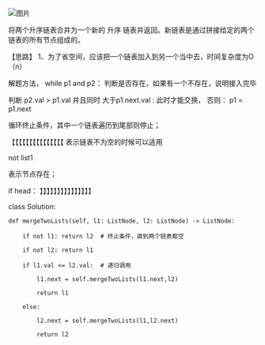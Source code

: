 ![图片](https://user-images.githubusercontent.com/38878365/180718756-5ae0928c-6453-4123-a585-53c08135b053.png)

将两个升序链表合并为一个新的 升序 链表并返回。新链表是通过拼接给定的两个链表的所有节点组成的。

【思路】
1、为了省空间，应该把一个链表加入到另一个当中去，时间复杂度为O（n）

解题方法，
while p1 and p2： 判断是否存在，如果有一个不存在，说明接入完毕
 
 判断 p2.val > p1.val 并且同时 大于p1.next.val :
          此时才能交换，
 否则：
  p1 = p1.next
  
循环终止条件，其中一个链表遍历到尾部则停止；



【【【【【【【【【【【【【【【
表示链表不为空的时候可以适用

not list1

表示节点存在；

if head：
】】】】】】】】】】】】】】】


class Solution:

    def mergeTwoLists(self, l1: ListNode, l2: ListNode) -> ListNode:
    
        if not l1: return l2  # 终止条件，直到两个链表都空
        
        if not l2: return l1
        
        if l1.val <= l2.val:  # 递归调用
        
            l1.next = self.mergeTwoLists(l1.next,l2)
            
            return l1
            
        else:
        
            l2.next = self.mergeTwoLists(l1,l2.next)
            
            return l2

